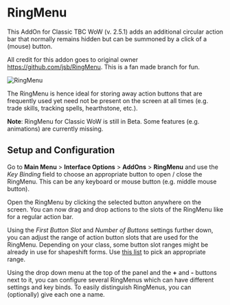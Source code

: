 # RingMenu
This AddOn for Classic TBC WoW (v. 2.5.1) adds an additional circular action bar that normally remains hidden but can be summoned by a click of a (mouse) button.

All credit for this addon goes to original owner https://github.com/jsb/RingMenu. This is a fan made branch for fun.

![RingMenu](http://i.imgur.com/DmDWVaA.png)

The RingMenu is hence ideal for storing away action buttons that are frequently used yet need not be present on the screen at all times (e.g. trade skills, tracking spells, hearthstone, etc.).

**Note**: RingMenu for Classic WoW is still in Beta. Some features (e.g. animations) are currently missing.

## Setup and Configuration
Go to **Main Menu** > **Interface Options** > **AddOns** > **RingMenu** and use the _Key Binding_ field to choose an appropriate button to open / close the RingMenu.
This can be any keyboard or mouse button (e.g. middle mouse button).

Open the RingMenu by clicking the selected button anywhere on the screen.
You can now drag and drop actions to the slots of the RingMenu like for a regular action bar.

Using the _First Button Slot_ and _Number of Buttons_ settings further down, you can adjust the range of action button slots that are used for the RingMenu. Depending on your class, some button slot ranges might be already in use for shapeshift forms. Use [this list](http://wowwiki.wikia.com/wiki/ActionSlot) to pick an appropriate range.

Using the drop down menu at the top of the panel and the **+** and **-** buttons next to it, you can configure several RingMenus which can have different settings and key binds. To easily distinguish RingMenus, you can (optionally) give each one a name.
